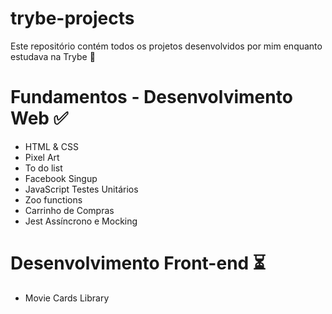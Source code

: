 # trybe-projects
Este repositório contém todos os projetos desenvolvidos por mim enquanto estudava na Trybe 🚀

# Fundamentos - Desenvolvimento Web ✅
 - HTML & CSS
 - Pixel Art
 - To do list
 - Facebook Singup
 - JavaScript Testes Unitários
 - Zoo functions
 - Carrinho de Compras
 - Jest Assíncrono e Mocking
# Desenvolvimento Front-end ⏳
  - Movie Cards Library
 
